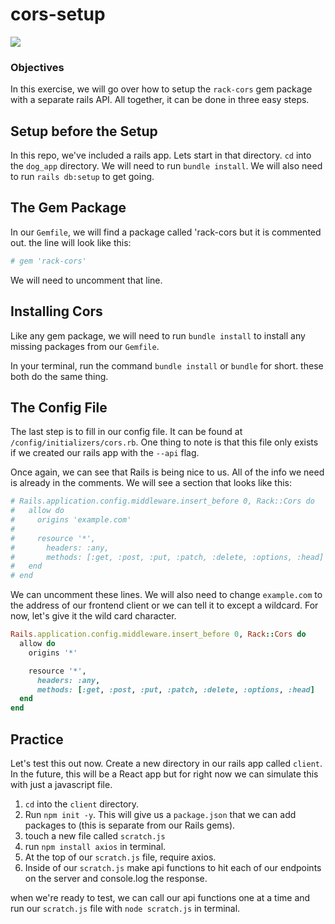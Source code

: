 # cors-setup

![](https://i.imgur.com/a9dDFQ9.jpg)

### Objectives

In this exercise, we will go over how to setup the `rack-cors` gem package with a separate rails API. All together, it can be done in three easy steps.

## Setup before the Setup

In this repo, we've included a rails app. Lets start in that directory. `cd` into the `dog_app` directory. We will need to run `bundle install`. We will also need to run `rails db:setup` to get going.

## The Gem Package

In our `Gemfile`, we will find a package called 'rack-cors but it is commented out. the line will look like this:

```rb
# gem 'rack-cors'
```

We will need to uncomment that line.

## Installing Cors

Like any gem package, we will need to run `bundle install` to install any missing packages from our `Gemfile`.

In your terminal, run the command `bundle install` or `bundle` for short. these both do the same thing.

## The Config File

The last step is to fill in our config file. It can be found at `/config/initializers/cors.rb`. One thing to note is that this file only exists if we created our rails app with the `--api` flag.

Once again, we can see that Rails is being nice to us. All of the info we need is already in the comments. We will see a section that looks like this:

```rb
# Rails.application.config.middleware.insert_before 0, Rack::Cors do
#   allow do
#     origins 'example.com'
#
#     resource '*',
#       headers: :any,
#       methods: [:get, :post, :put, :patch, :delete, :options, :head]
#   end
# end
```

We can uncomment these lines. We will also need to change `example.com` to the address of our frontend client or we can tell it to except a wildcard. For now, let's give it the wild card character.

```rb
Rails.application.config.middleware.insert_before 0, Rack::Cors do
  allow do
    origins '*'

    resource '*',
      headers: :any,
      methods: [:get, :post, :put, :patch, :delete, :options, :head]
  end
end
```

## Practice

Let's test this out now. Create a new directory in our rails app called `client`. In the future, this will be a React app but for right now we can simulate this with just a javascript file.

1. `cd` into the `client` directory.
2. Run `npm init -y`. This will give us a `package.json` that we can add packages to (this is separate from our Rails gems).
3. touch a new file called `scratch.js`
4. run `npm install axios` in terminal.
5. At the top of our `scratch.js` file, require axios.
6. Inside of our `scratch.js` make api functions to hit each of our endpoints on the server and console.log the response.

when we're ready to test, we can call our api functions one at a time and run our `scratch.js` file with `node scratch.js` in terminal.
